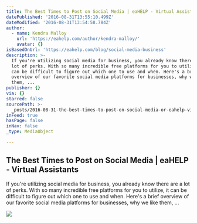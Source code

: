 ```yaml
---
title: The Best Times to Post on Social Media | eaHELP - Virtual Assistants
datePublished: '2016-08-31T13:55:10.499Z'
dateModified: '2016-08-31T13:54:58.784Z'
author:
  - name: Kendra Malloy
    url: 'https://eahelp.com/author/kendra-malloy/'
    avatar: {}
isBasedOnUrl: 'https://eahelp.com/blog/social-media-business'
description: >-
  If you're utilizing social media for business, you already know there are a
  lot of perks. With so many incredible free platforms for you to utilize, it
  can be difficult to figure out which one to use and when. Here's a brief
  overview of our favorite social media platforms for businesses, why we like
  them, ...
publisher: {}
via: {}
starred: false
sourcePath: >-
  _posts/2016-08-31-the-best-times-to-post-on-social-media-or-eahelp-virtual-as.md
inFeed: true
hasPage: false
inNav: false
_type: MediaObject

---
```

<article style=""><h1>The Best Times to Post on Social Media | eaHELP - Virtual Assistants</h1><p>If you're utilizing social media for business, you already know there are a lot of perks. With so many incredible free platforms for you to utilize, it can be difficult to figure out which one to use and when. Here's a brief overview of our favorite social media platforms for businesses, why we like them, ...</p><img src="https://eahelp.com/wp-content/uploads/2016/03/the-best-times-to-post-on-social-media.jpg" /></article>
